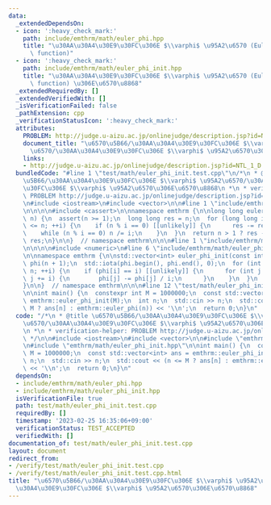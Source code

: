 ```yaml
---
data:
  _extendedDependsOn:
  - icon: ':heavy_check_mark:'
    path: include/emthrm/math/euler_phi.hpp
    title: "\u30AA\u30A4\u30E9\u30FC\u306E $\\varphi$ \u95A2\u6570 (Euler's totient\
      \ function)"
  - icon: ':heavy_check_mark:'
    path: include/emthrm/math/euler_phi_init.hpp
    title: "\u30AA\u30A4\u30E9\u30FC\u306E $\\varphi$ \u95A2\u6570 (Euler's totient\
      \ function) \u306E\u6570\u8868"
  _extendedRequiredBy: []
  _extendedVerifiedWith: []
  _isVerificationFailed: false
  _pathExtension: cpp
  _verificationStatusIcon: ':heavy_check_mark:'
  attributes:
    PROBLEM: http://judge.u-aizu.ac.jp/onlinejudge/description.jsp?id=NTL_1_D
    document_title: "\u6570\u5B66/\u30AA\u30A4\u30E9\u30FC\u306E $\\varphi$ \u95A2\
      \u6570/\u30AA\u30A4\u30E9\u30FC\u306E $\\varphi$ \u95A2\u6570\u306E\u6570\u8868"
    links:
    - http://judge.u-aizu.ac.jp/onlinejudge/description.jsp?id=NTL_1_D
  bundledCode: "#line 1 \"test/math/euler_phi_init.test.cpp\"\n/*\n * @title \u6570\
    \u5B66/\u30AA\u30A4\u30E9\u30FC\u306E $\\varphi$ \u95A2\u6570/\u30AA\u30A4\u30E9\
    \u30FC\u306E $\\varphi$ \u95A2\u6570\u306E\u6570\u8868\n *\n * verification-helper:\
    \ PROBLEM http://judge.u-aizu.ac.jp/onlinejudge/description.jsp?id=NTL_1_D\n */\n\
    \n#include <iostream>\n#include <vector>\n\n#line 1 \"include/emthrm/math/euler_phi.hpp\"\
    \n\n\n\n#include <cassert>\n\nnamespace emthrm {\n\nlong long euler_phi(long long\
    \ n) {\n  assert(n >= 1);\n  long long res = n;\n  for (long long i = 2; i * i\
    \ <= n; ++i) {\n    if (n % i == 0) [[unlikely]] {\n      res -= res / i;\n  \
    \    while (n % i == 0) n /= i;\n    }\n  }\n  return n > 1 ? res - res / n :\
    \ res;\n}\n\n}  // namespace emthrm\n\n\n#line 1 \"include/emthrm/math/euler_phi_init.hpp\"\
    \n\n\n\n#include <numeric>\n#line 6 \"include/emthrm/math/euler_phi_init.hpp\"\
    \n\nnamespace emthrm {\n\nstd::vector<int> euler_phi_init(const int n) {\n  std::vector<int>\
    \ phi(n + 1);\n  std::iota(phi.begin(), phi.end(), 0);\n  for (int i = 2; i <=\
    \ n; ++i) {\n    if (phi[i] == i) [[unlikely]] {\n      for (int j = i; j <= n;\
    \ j += i) {\n        phi[j] -= phi[j] / i;\n      }\n    }\n  }\n  return phi;\n\
    }\n\n}  // namespace emthrm\n\n\n#line 12 \"test/math/euler_phi_init.test.cpp\"\
    \n\nint main() {\n  constexpr int M = 1000000;\n  const std::vector<int> ans =\
    \ emthrm::euler_phi_init(M);\n  int n;\n  std::cin >> n;\n  std::cout << (n <=\
    \ M ? ans[n] : emthrm::euler_phi(n)) << '\\n';\n  return 0;\n}\n"
  code: "/*\n * @title \u6570\u5B66/\u30AA\u30A4\u30E9\u30FC\u306E $\\varphi$ \u95A2\
    \u6570/\u30AA\u30A4\u30E9\u30FC\u306E $\\varphi$ \u95A2\u6570\u306E\u6570\u8868\
    \n *\n * verification-helper: PROBLEM http://judge.u-aizu.ac.jp/onlinejudge/description.jsp?id=NTL_1_D\n\
    \ */\n\n#include <iostream>\n#include <vector>\n\n#include \"emthrm/math/euler_phi.hpp\"\
    \n#include \"emthrm/math/euler_phi_init.hpp\"\n\nint main() {\n  constexpr int\
    \ M = 1000000;\n  const std::vector<int> ans = emthrm::euler_phi_init(M);\n  int\
    \ n;\n  std::cin >> n;\n  std::cout << (n <= M ? ans[n] : emthrm::euler_phi(n))\
    \ << '\\n';\n  return 0;\n}\n"
  dependsOn:
  - include/emthrm/math/euler_phi.hpp
  - include/emthrm/math/euler_phi_init.hpp
  isVerificationFile: true
  path: test/math/euler_phi_init.test.cpp
  requiredBy: []
  timestamp: '2023-02-25 16:35:06+09:00'
  verificationStatus: TEST_ACCEPTED
  verifiedWith: []
documentation_of: test/math/euler_phi_init.test.cpp
layout: document
redirect_from:
- /verify/test/math/euler_phi_init.test.cpp
- /verify/test/math/euler_phi_init.test.cpp.html
title: "\u6570\u5B66/\u30AA\u30A4\u30E9\u30FC\u306E $\\varphi$ \u95A2\u6570/\u30AA\
  \u30A4\u30E9\u30FC\u306E $\\varphi$ \u95A2\u6570\u306E\u6570\u8868"
---
```

